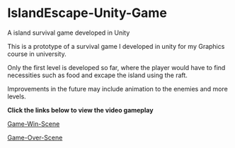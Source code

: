 # IslandEscape-Unity-Game
A island survival game developed in Unity

This is a prototype of a survival game I developed in unity for my Graphics course in university.

Only the first level is developed so far, where the player would have to find necessities such as food and excape the island using the raft.

Improvements in the future may include animation to the enemies and more levels.

<b>Click the links below to view the video gameplay</b>

<a href="https://www.youtube.com/watch?v=Cw0RgSajy8E" target="_blank">Game-Win-Scene</a>

<a href="https://www.youtube.com/watch?v=Vf6bmte6eus" target="_blank">Game-Over-Scene</a>
